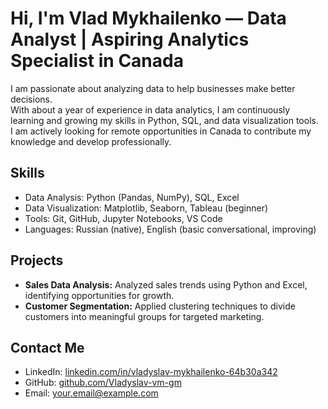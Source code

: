# Hi, I'm Vlad Mykhailenko — Data Analyst | Aspiring Analytics Specialist in Canada

I am passionate about analyzing data to help businesses make better decisions.  
With about a year of experience in data analytics, I am continuously learning and growing my skills in Python, SQL, and data visualization tools.  
I am actively looking for remote opportunities in Canada to contribute my knowledge and develop professionally.

## Skills
- Data Analysis: Python (Pandas, NumPy), SQL, Excel
- Data Visualization: Matplotlib, Seaborn, Tableau (beginner)
- Tools: Git, GitHub, Jupyter Notebooks, VS Code
- Languages: Russian (native), English (basic conversational, improving)

## Projects
- **Sales Data Analysis:** Analyzed sales trends using Python and Excel, identifying opportunities for growth.
- **Customer Segmentation:** Applied clustering techniques to divide customers into meaningful groups for targeted marketing.

## Contact Me
- LinkedIn: [linkedin.com/in/vladyslav-mykhailenko-64b30a342](https://www.linkedin.com/in/vladyslav-mykhailenko-64b30a342/)
- GitHub: [github.com/Vladyslav-vm-gm](https://github.com/Vladyslav-vm-gm)
- Email: your.email@example.com
